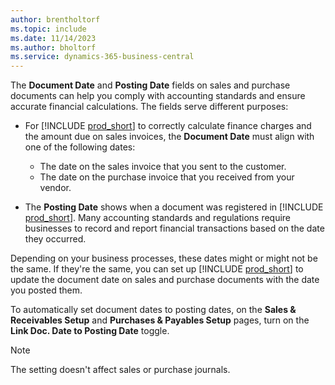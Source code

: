 ```yaml
---
author: brentholtorf
ms.topic: include
ms.date: 11/14/2023
ms.author: bholtorf
ms.service: dynamics-365-business-central
---
```


The **Document Date** and **Posting Date** fields on sales and purchase documents can help you comply with accounting standards and ensure accurate financial calculations. The fields serve different purposes:

- For [!INCLUDE [prod_short](prod_short.md)] to correctly calculate finance charges and the amount due on sales invoices, the **Document Date** must align with one of the following dates:

   - The date on the sales invoice that you sent to the customer. 
   - The date on the purchase invoice that you received from your vendor.
- The **Posting Date** shows when a document was registered in [!INCLUDE [prod_short](prod_short.md)]. Many accounting standards and regulations require businesses to record and report financial transactions based on the date they occurred.

Depending on your business processes, these dates might or might not be the same. If they're the same, you can set up [!INCLUDE [prod_short](prod_short.md)] to update the document date on sales and purchase documents with the date you posted them.  
  
To automatically set document dates to posting dates, on the **Sales & Receivables Setup** and **Purchases & Payables Setup** pages, turn on the **Link Doc. Date to Posting Date** toggle.

> [!NOTE]
> The setting doesn't affect sales or purchase journals.